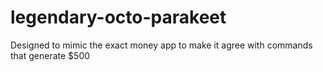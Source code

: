 # legendary-octo-parakeet
Designed to mimic the exact money app to make it agree with commands that generate $500 
